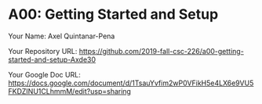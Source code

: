 # A00: Getting Started and Setup

Your Name: Axel Quintanar-Pena

Your Repository URL: https://github.com/2019-fall-csc-226/a00-getting-started-and-setup-Axde30

Your Google Doc URL: https://docs.google.com/document/d/1TsauYvfim2wP0VFikH5e4LX6e9VU5FKDZINU1CLhmmM/edit?usp=sharing
